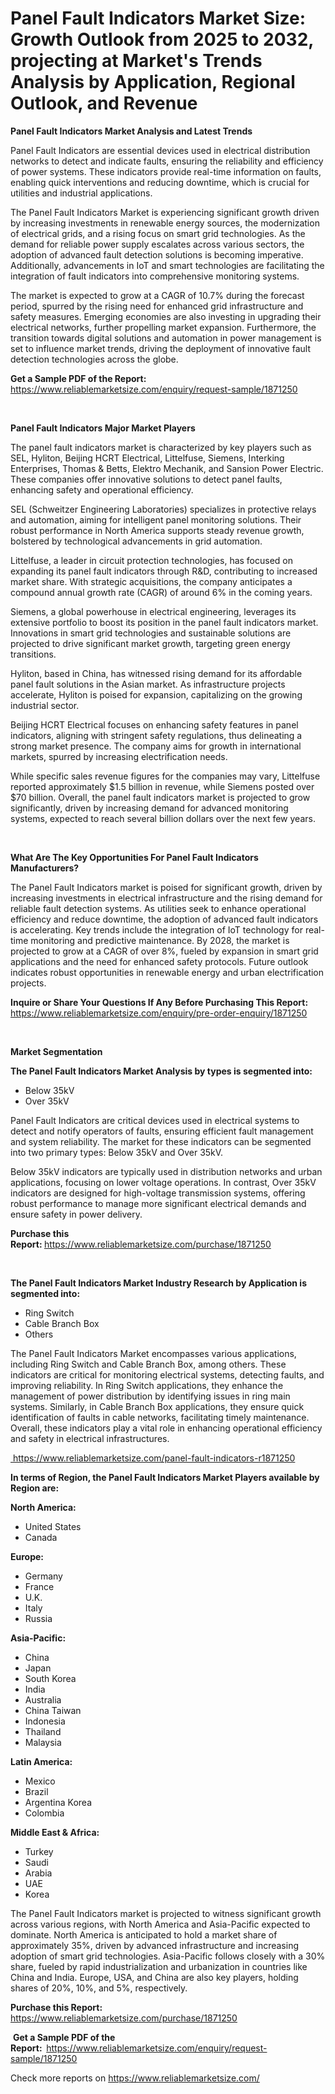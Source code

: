 <p><h1>Panel Fault Indicators Market Size: Growth Outlook from 2025 to 2032, projecting at Market's Trends Analysis by Application, Regional Outlook, and Revenue</h1></p><p><strong>Panel Fault Indicators Market Analysis and Latest Trends</strong></p>
<p><p>Panel Fault Indicators are essential devices used in electrical distribution networks to detect and indicate faults, ensuring the reliability and efficiency of power systems. These indicators provide real-time information on faults, enabling quick interventions and reducing downtime, which is crucial for utilities and industrial applications.</p><p>The Panel Fault Indicators Market is experiencing significant growth driven by increasing investments in renewable energy sources, the modernization of electrical grids, and a rising focus on smart grid technologies. As the demand for reliable power supply escalates across various sectors, the adoption of advanced fault detection solutions is becoming imperative. Additionally, advancements in IoT and smart technologies are facilitating the integration of fault indicators into comprehensive monitoring systems.</p><p>The market is expected to grow at a CAGR of 10.7% during the forecast period, spurred by the rising need for enhanced grid infrastructure and safety measures. Emerging economies are also investing in upgrading their electrical networks, further propelling market expansion. Furthermore, the transition towards digital solutions and automation in power management is set to influence market trends, driving the deployment of innovative fault detection technologies across the globe.</p></p>
<p><strong>Get a Sample PDF of the Report:&nbsp;</strong> <a href="https://www.reliablemarketsize.com/enquiry/request-sample/1871250?utm_campaign=2248&utm_medium=2&utm_source=Github&utm_content=ia&utm_term=28022025&utm_id=panel-fault-indicators">https://www.reliablemarketsize.com/enquiry/request-sample/1871250</a></p>
<p>&nbsp;</p>
<p><strong>Panel Fault Indicators Major Market Players</strong></p>
<p><p>The panel fault indicators market is characterized by key players such as SEL, Hyliton, Beijing HCRT Electrical, Littelfuse, Siemens, Interking Enterprises, Thomas & Betts, Elektro Mechanik, and Sansion Power Electric. These companies offer innovative solutions to detect panel faults, enhancing safety and operational efficiency.</p><p>SEL (Schweitzer Engineering Laboratories) specializes in protective relays and automation, aiming for intelligent panel monitoring solutions. Their robust performance in North America supports steady revenue growth, bolstered by technological advancements in grid automation.</p><p>Littelfuse, a leader in circuit protection technologies, has focused on expanding its panel fault indicators through R&D, contributing to increased market share. With strategic acquisitions, the company anticipates a compound annual growth rate (CAGR) of around 6% in the coming years.</p><p>Siemens, a global powerhouse in electrical engineering, leverages its extensive portfolio to boost its position in the panel fault indicators market. Innovations in smart grid technologies and sustainable solutions are projected to drive significant market growth, targeting green energy transitions.</p><p>Hyliton, based in China, has witnessed rising demand for its affordable panel fault solutions in the Asian market. As infrastructure projects accelerate, Hyliton is poised for expansion, capitalizing on the growing industrial sector.</p><p>Beijing HCRT Electrical focuses on enhancing safety features in panel indicators, aligning with stringent safety regulations, thus delineating a strong market presence. The company aims for growth in international markets, spurred by increasing electrification needs.</p><p>While specific sales revenue figures for the companies may vary, Littelfuse reported approximately $1.5 billion in revenue, while Siemens posted over $70 billion. Overall, the panel fault indicators market is projected to grow significantly, driven by increasing demand for advanced monitoring systems, expected to reach several billion dollars over the next few years.</p></p>
<p>&nbsp;</p>
<p><strong>What Are The Key Opportunities For Panel Fault Indicators Manufacturers?</strong></p>
<p><p>The Panel Fault Indicators market is poised for significant growth, driven by increasing investments in electrical infrastructure and the rising demand for reliable fault detection systems. As utilities seek to enhance operational efficiency and reduce downtime, the adoption of advanced fault indicators is accelerating. Key trends include the integration of IoT technology for real-time monitoring and predictive maintenance. By 2028, the market is projected to grow at a CAGR of over 8%, fueled by expansion in smart grid applications and the need for enhanced safety protocols. Future outlook indicates robust opportunities in renewable energy and urban electrification projects.</p></p>
<p><strong>Inquire or Share Your Questions If Any Before Purchasing This Report:</strong> <a href="https://www.reliablemarketsize.com/enquiry/pre-order-enquiry/1871250?utm_campaign=2248&utm_medium=2&utm_source=Github&utm_content=ia&utm_term=28022025&utm_id=panel-fault-indicators">https://www.reliablemarketsize.com/enquiry/pre-order-enquiry/1871250</a></p>
<p>&nbsp;</p>
<p><strong>Market Segmentation</strong></p>
<p><strong>The Panel Fault Indicators Market Analysis by types is segmented into:</strong></p>
<p><ul><li>Below 35kV</li><li>Over 35kV</li></ul></p>
<p><p>Panel Fault Indicators are critical devices used in electrical systems to detect and notify operators of faults, ensuring efficient fault management and system reliability. The market for these indicators can be segmented into two primary types: Below 35kV and Over 35kV. </p><p>Below 35kV indicators are typically used in distribution networks and urban applications, focusing on lower voltage operations. In contrast, Over 35kV indicators are designed for high-voltage transmission systems, offering robust performance to manage more significant electrical demands and ensure safety in power delivery.</p></p>
<p><strong>Purchase this Report:&nbsp;</strong><a href="https://www.reliablemarketsize.com/purchase/1871250?utm_campaign=2248&utm_medium=2&utm_source=Github&utm_content=ia&utm_term=28022025&utm_id=panel-fault-indicators">https://www.reliablemarketsize.com/purchase/1871250</a></p>
<p>&nbsp;</p>
<p><strong>The Panel Fault Indicators Market Industry Research by Application is segmented into:</strong></p>
<p><ul><li>Ring Switch</li><li>Cable Branch Box</li><li>Others</li></ul></p>
<p><p>The Panel Fault Indicators Market encompasses various applications, including Ring Switch and Cable Branch Box, among others. These indicators are critical for monitoring electrical systems, detecting faults, and improving reliability. In Ring Switch applications, they enhance the management of power distribution by identifying issues in ring main systems. Similarly, in Cable Branch Box applications, they ensure quick identification of faults in cable networks, facilitating timely maintenance. Overall, these indicators play a vital role in enhancing operational efficiency and safety in electrical infrastructures.</p></p>
<p><a href="https://www.reliablemarketsize.com/panel-fault-indicators-r1871250?utm_campaign=2248&utm_medium=2&utm_source=Github&utm_content=ia&utm_term=28022025&utm_id=panel-fault-indicators">&nbsp;https://www.reliablemarketsize.com/panel-fault-indicators-r1871250</a></p>
<p><strong>In terms of Region, the Panel Fault Indicators Market Players available by Region are:</strong></p>
<p>
    <p> <strong> North America: </strong>
        <ul>
            <li>United States</li>
            <li>Canada</li>
        </ul>
        </p> 
    <p> <strong> Europe: </strong>
        <ul>
            <li>Germany</li>
            <li>France</li>
            <li>U.K.</li>
            <li>Italy</li>
            <li>Russia</li>
        </ul>
        </p> 
    <p> <strong> Asia-Pacific: </strong>
        <ul>
            <li>China</li>
            <li>Japan</li>
            <li>South Korea</li>
            <li>India</li>
            <li>Australia</li>
            <li>China Taiwan</li>
            <li>Indonesia</li>
            <li>Thailand</li>
            <li>Malaysia</li>
        </ul>
        </p> 
    <p> <strong> Latin America: </strong>
        <ul>
            <li>Mexico</li>
            <li>Brazil</li>
            <li>Argentina Korea</li>
            <li>Colombia</li>
        </ul>
        </p> 
    <p> <strong> Middle East & Africa: </strong>
        <ul>
            <li>Turkey</li>
            <li>Saudi</li>
            <li>Arabia</li>
            <li>UAE</li>
            <li>Korea</li>
        </ul>
    </p>
    </p>
<p><p>The Panel Fault Indicators market is projected to witness significant growth across various regions, with North America and Asia-Pacific expected to dominate. North America is anticipated to hold a market share of approximately 35%, driven by advanced infrastructure and increasing adoption of smart grid technologies. Asia-Pacific follows closely with a 30% share, fueled by rapid industrialization and urbanization in countries like China and India. Europe, USA, and China are also key players, holding shares of 20%, 10%, and 5%, respectively.</p></p>
<p><strong>Purchase this Report: </strong><a href="https://www.reliablemarketsize.com/purchase/1871250?utm_campaign=2248&utm_medium=2&utm_source=Github&utm_content=ia&utm_term=28022025&utm_id=panel-fault-indicators">https://www.reliablemarketsize.com/purchase/1871250</a></p>
<p>&nbsp;<strong>Get a Sample PDF of the Report:&nbsp;&nbsp;</strong><a href="https://www.reliablemarketsize.com/enquiry/request-sample/1871250?utm_campaign=2248&utm_medium=2&utm_source=Github&utm_content=ia&utm_term=28022025&utm_id=panel-fault-indicators">https://www.reliablemarketsize.com/enquiry/request-sample/1871250</a></p>
<p><strong></strong></p>
<p>Check more reports on <a href="https://www.reliablemarketsize.com/?utm_campaign=2248&utm_medium=2&utm_source=Github&utm_content=ia&utm_term=28022025&utm_id=panel-fault-indicators">https://www.reliablemarketsize.com/</a></p>